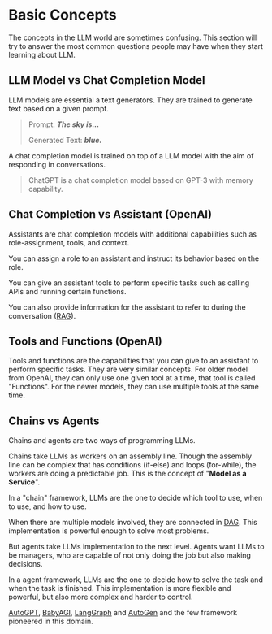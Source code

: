 # Basic Concepts

The concepts in the LLM world are sometimes confusing. This section will try to answer the most common questions people may have when they start learning about LLM.

## LLM Model vs Chat Completion Model

LLM models are essential a text generators. They are trained to generate text based on a given prompt.

> Prompt: **_The sky is..._**
>
> Generated Text: **_blue._**

A chat completion model is trained on top of a LLM model with the aim of responding in conversations.

> ChatGPT is a chat completion model based on GPT-3 with memory capability.

## Chat Completion vs Assistant (OpenAI)

Assistants are chat completion models with additional capabilities such as role-assignment, tools, and context.

You can assign a role to an assistant and instruct its behavior based on the role.

You can give an assistant tools to perform specific tasks such as calling APIs and running certain functions.

You can also provide information for the assistant to refer to during the conversation ([RAG](prompt_engineering.md#retreival-augmented-generation-rag)).

## Tools and Functions (OpenAI)

Tools and functions are the capabilities that you can give to an assistant to perform specific tasks. They are very similar concepts. For older model from OpenAI, they can only use one given tool at a time, that tool is called "Functions". For the newer models, they can use multiple tools at the same time.

## Chains vs Agents

Chains and agents are two ways of programming LLMs.

Chains take LLMs as workers on an assembly line. Though the assembly line can be complex that has conditions (if-else) and loops (for-while), the workers are doing a predictable job. This is the concept of "**Model as a Service**".

In a "chain" framework, LLMs are the one to decide which tool to use, when to use, and how to use.

When there are multiple models involved, they are connected in [DAG](https://en.wikipedia.org/wiki/Directed_acyclic_graph). This implementation is powerful enough to solve most problems.

But agents take LLMs implementation to the next level. Agents want LLMs to be managers, who are capable of not only doing the job but also making decisions.

In a agent framework, LLMs are the one to decide how to solve the task and when the task is finished. This implementation is more flexible and powerful, but also more complex and harder to control.

[AutoGPT](https://github.com/Significant-Gravitas/AutoGPT), [BabyAGI](https://github.com/yoheinakajima/babyagi), [LangGraph](https://blog.langchain.dev/langgraph/) and [AutoGen](https://microsoft.github.io/autogen/) and the few framework pioneered in this domain.
